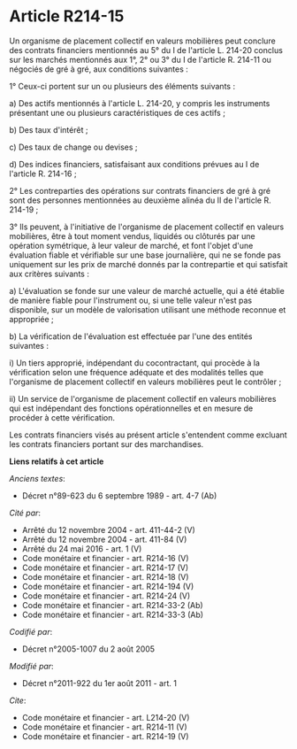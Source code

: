 # Article R214-15

Un organisme de placement collectif en valeurs mobilières peut conclure des contrats financiers mentionnés au 5° du I de
l'article L. 214-20 conclus sur les marchés mentionnés aux 1°, 2° ou 3° du I de l'article R. 214-11 ou négociés de gré à gré,
aux conditions suivantes : 

1° Ceux-ci portent sur un ou plusieurs des éléments suivants : 

a) Des actifs mentionnés à l'article L. 214-20, y compris les instruments présentant une ou plusieurs caractéristiques de ces
actifs ; 

b) Des taux d'intérêt ; 

c) Des taux de change ou devises ; 

d) Des indices financiers, satisfaisant aux conditions prévues au I de l'article R. 214-16 ; 

2° Les contreparties des opérations sur contrats financiers de gré à gré sont des personnes mentionnées au deuxième alinéa du
II de l'article R. 214-19 ; 

3° Ils peuvent, à l'initiative de l'organisme de placement collectif en valeurs mobilières, être à tout moment vendus,
liquidés ou clôturés par une opération symétrique, à leur valeur de marché, et font l'objet d'une évaluation fiable et
vérifiable sur une base journalière, qui ne se fonde pas uniquement sur les prix de marché donnés par la contrepartie et qui
satisfait aux critères suivants : 

a) L'évaluation se fonde sur une valeur de marché actuelle, qui a été établie de manière fiable pour l'instrument ou, si une
telle valeur n'est pas disponible, sur un modèle de valorisation utilisant une méthode reconnue et appropriée ; 

b) La vérification de l'évaluation est effectuée par l'une des entités suivantes : 

i) Un tiers approprié, indépendant du cocontractant, qui procède à la vérification selon une fréquence adéquate et des
modalités telles que l'organisme de placement collectif en valeurs mobilières peut le contrôler ; 

ii) Un service de l'organisme de placement collectif en valeurs mobilières qui est indépendant des fonctions opérationnelles
et en mesure de procéder à cette vérification. 

Les contrats financiers visés au présent article s'entendent comme excluant les contrats financiers portant sur des
marchandises.

**Liens relatifs à cet article**

_Anciens textes_:

  - Décret n°89-623 du 6 septembre 1989 - art. 4-7 (Ab)

_Cité par_:

  - Arrêté du 12 novembre 2004 - art. 411-44-2 (V)
  - Arrêté du 12 novembre 2004 - art. 411-84 (V)
  - Arrêté du 24 mai 2016 - art. 1 (V)
  - Code monétaire et financier - art. R214-16 (V)
  - Code monétaire et financier - art. R214-17 (V)
  - Code monétaire et financier - art. R214-18 (V)
  - Code monétaire et financier - art. R214-194 (V)
  - Code monétaire et financier - art. R214-24 (V)
  - Code monétaire et financier - art. R214-33-2 (Ab)
  - Code monétaire et financier - art. R214-33-3 (Ab)

_Codifié par_:

  - Décret n°2005-1007 du 2 août 2005

_Modifié par_:

  - Décret n°2011-922 du 1er août 2011 - art. 1

_Cite_:

  - Code monétaire et financier - art. L214-20 (V)
  - Code monétaire et financier - art. R214-11 (V)
  - Code monétaire et financier - art. R214-19 (V)
